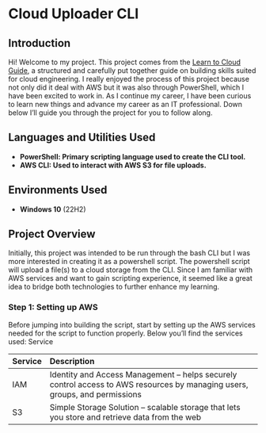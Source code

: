 <h1>Cloud Uploader CLI</h1>


## Introduction

Hi! Welcome to my project. This project comes from the [Learn to Cloud Guide](https://learntocloud.guide/phase1/#capstone-project-clouduploader-cli), a structured and carefully put together guide on building skills suited for cloud engineering. I really enjoyed the process of this project because not only did it deal with AWS but it was also through PowerShell, which I have been excited to work in. As I continue my career, I have been curious to learn new things and advance my career as an IT professional. Down below I’ll guide you through the project for you to follow along.



<h2>Languages and Utilities Used</h2>

- <b>PowerShell: Primary scripting language used to create the CLI tool.</b> 
- <b>AWS CLI: Used to interact with AWS S3 for file uploads.</b>

<h2>Environments Used </h2>

- <b>Windows 10</b> (22H2)

## Project Overview

Initially, this project was intended to be run through the bash CLI but I was more interested in creating it as a powershell script. The powershell script will upload a file(s) to a cloud storage from the CLI. Since I am familiar with AWS services and want to gain scripting experience, it seemed like a great idea to bridge both technologies to further enhance my learning.

### Step 1: Setting up AWS
Before jumping into building the script, start by setting up the AWS services needed for the script to function properly. Below you’ll find the services used:
Service

|Service    |Description    |
|:----------|:----------|
|IAM|Identity and Access Management – helps securely control access to AWS resources by managing users, groups, and permissions|
|S3|Simple Storage Solution – scalable storage that lets you store and retrieve data from the web |




<!--
 ```diff
- text in red
+ text in green
! text in orange
# text in gray
@@ text in purple (and bold)@@
```
--!>

